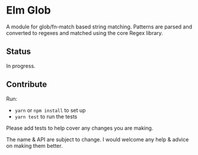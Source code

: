 # Elm Glob

A module for glob/fn-match based string matching. Patterns are parsed and converted to regexes and
matched using the core Regex library.


## Status

In progress.


## Contribute

Run:

- `yarn` or `npm install` to set up
- `yarn test` to run the tests

Please add tests to help cover any changes you are making.

The name & API are subject to change. I would welcome any help & advice on making them better.
